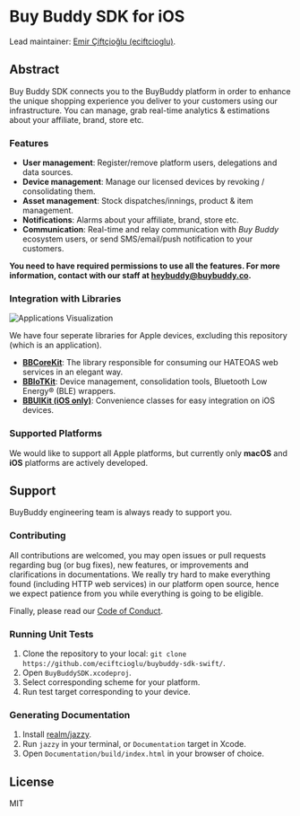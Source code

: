 # Buy Buddy SDK for iOS

Lead maintainer: [Emir Çiftçioğlu (eciftcioglu)](https://github.com/eciftcioglu/).

## Abstract

Buy Buddy SDK connects you to the BuyBuddy platform in order to enhance the unique shopping experience you deliver to your customers using our infrastructure.
You can manage, grab real-time analytics & estimations about your affiliate, brand, store etc.

### Features
- **User management**: Register/remove platform users, delegations and data sources.
- **Device management**: Manage our licensed devices by revoking / consolidating them.
- **Asset management**: Stock dispatches/innings, product & item management.
- **Notifications**: Alarms about your affiliate, brand, store etc.
- **Communication**: Real-time and relay communication with *Buy Buddy* ecosystem users, or send SMS/email/push notification to your customers.

**You need to have required permissions to use all the features. For more information, contact with our staff at heybuddy@buybuddy.co.**

### Integration with Libraries

![Applications Visualization](https://github.com/eciftcioglu/buybuddy-sdk-swift/blob/master/Documentation/BuyBuddySDK.png)

We have four seperate libraries for Apple devices, excluding this repository (which is an application).
- [**BBCoreKit**](https://github.com/heybuybuddy/BuyBuddyKit/): The library responsible for consuming our HATEOAS web services in an elegant way.
- [**BBIoTKit**](https://github.com/heybuybuddy/IoTKit/): Device management, consolidation tools, Bluetooth Low Energy® (BLE) wrappers.
- [**BBUIKit (iOS only)**](https://github.com/heybuybuddy/BuyBuddyUIKit/): Convenience classes for easy integration on iOS devices.

### Supported Platforms

We would like to support all Apple platforms, but currently only **macOS** and **iOS** platforms are actively developed.

## Support
BuyBuddy engineering team is always ready to support you.

### Contributing
All contributions are welcomed, you may open issues or pull requests regarding bug (or bug fixes), new features, or improvements and clarifications in documentations.
We really try hard to make everything found (including HTTP web services) in our platform open source, hence we expect patience from you while everything is going to be eligible.

Finally, please read our [Code of Conduct](https://github.com/heybuybuddy/Buy-Buddy-SDK-Swift/blob/master/code-of-conduct.md).

### Running Unit Tests
1. Clone the repository to your local: `git clone https://github.com/eciftcioglu/buybuddy-sdk-swift/`.
2. Open `BuyBuddySDK.xcodeproj`.
3. Select corresponding scheme for your platform.
4. Run test target corresponding to your device.

### Generating Documentation
1. Install [realm/jazzy](https://github.com/realm/jazzy).
2. Run `jazzy` in your terminal, or `Documentation` target in Xcode.
3. Open `Documentation/build/index.html` in your browser of choice.

## License
MIT
